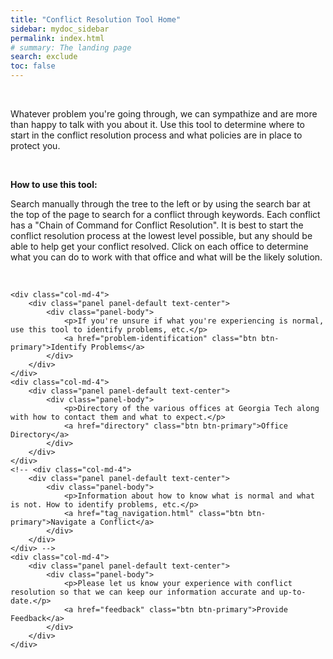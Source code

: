 ```yaml
---
title: "Conflict Resolution Tool Home"
sidebar: mydoc_sidebar
permalink: index.html
# summary: The landing page
search: exclude
toc: false
---
```


<p>&nbsp;</p>

<p>Whatever problem you're going through, we can sympathize and are more than happy to talk with you about it. Use this tool to determine where to start in the conflict resolution process and what policies are in place to protect you.</p>

<p>&nbsp;</p>

<p><b>How to use this tool:</b></p>
<p class="answer">Search manually through the tree to the left or by using the search bar at the top of the page to search for a conflict through keywords. Each conflict has a "Chain of Command for Conflict Resolution". It is best to start the conflict resolution process at the lowest level possible, but any should be able to help get your conflict resolved. Click on each office to determine what you can do to work with that office and what will be the likely solution.</p>

<p>&nbsp;</p>

 
<div>

    <div class="col-md-4">
        <div class="panel panel-default text-center">
            <div class="panel-body">
                <p>If you're unsure if what you're experiencing is normal, use this tool to identify problems, etc.</p>
                <a href="problem-identification" class="btn btn-primary">Identify Problems</a>
            </div>
        </div>
    </div>
    <div class="col-md-4">
        <div class="panel panel-default text-center">
            <div class="panel-body">
                <p>Directory of the various offices at Georgia Tech along with how to contact them and what to expect.</p>
                <a href="directory" class="btn btn-primary">Office Directory</a>
            </div>
        </div>
    </div>
    <!-- <div class="col-md-4">
        <div class="panel panel-default text-center">
            <div class="panel-body">
                <p>Information about how to know what is normal and what is not. How to identify problems, etc.</p>
                <a href="tag_navigation.html" class="btn btn-primary">Navigate a Conflict</a>
            </div>
        </div>
    </div> -->
    <div class="col-md-4">
        <div class="panel panel-default text-center">
            <div class="panel-body">
                <p>Please let us know your experience with conflict resolution so that we can keep our information accurate and up-to-date.</p>
                <a href="feedback" class="btn btn-primary">Provide Feedback</a>
            </div>
        </div>
    </div>
</div>

<!-- <script>
    $("#tg-sb-sidebar").toggle();
    $("#tg-sb-content").toggleClass('col-md-9');
    $("#tg-sb-content").toggleClass('col-md-12');
    $("#tg-sb-icon").toggleClass('fa-toggle-on');
    $("#tg-sb-icon").toggleClass('fa-toggle-off');
</script> -->


<!-- <p>&nbsp;</p>

<p>Whatever problem you're going through, we can sympathize and are more than happy to talk with you about it. Use this tool to determine where to start in the conflict resolution process and what policies are in place to protect you.</p>

<p>&nbsp;</p>

<p><b>How to use this tool:</b></p>
<p class="answer">Search manually through the tree or by using the search bar at the top of the page to search for a conflict through keywords. Each conflict has a "Chain of Command for Conflict Resolution". It is best to start the conflict resolution process at the lowest level possible, but any should be able to help get your conflict resolved. Click on each office to determine what you can do to work with that office and what will be the likely solution.</p>

<p>&nbsp;</p>

<p><b>Other Useful Information:</b></p>
<p class="answer">
    <ul>
        <li><a href="office_directory.html">Office Directory</a></li>
        <li><a href="policies.html">Relevant Policies</a></li>
    </ul>
</p> -->
